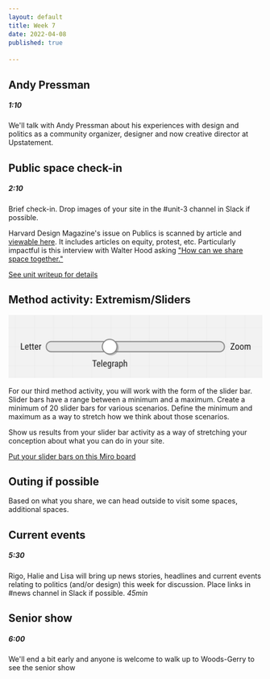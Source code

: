 ```yaml
---
layout: default
title: Week 7
date: 2022-04-08
published: true

---
```




## Andy Pressman

##### 1:10

We'll talk with Andy Pressman about his experiences with design and politics as a community organizer, designer and now creative director at Upstatement.


## Public space check-in

##### 2:10


Brief check-in.  Drop images of your site in the #unit-3 channel in Slack if possible. 

Harvard Design Magazine's issue on Publics is scanned by article and [viewable here](https://drive.google.com/drive/folders/1TO68onmzshzOJujMNQm9qtWPrQFd-lC1?usp=sharing). It includes articles on equity, protest, etc. Particularly impactful is this interview with Walter Hood asking ["How can we share space together."](https://drive.google.com/drive/u/1/folders/1TO68onmzshzOJujMNQm9qtWPrQFd-lC1)

[See unit writeup for details](/2022/03/25/unit3.html)

## Method activity: Extremism/Sliders

![Slider](/img/slider2.png)

For our third method activity, you will work with the form of the slider bar. Slider bars have a range between a minimum and a maximum. Create a minimum of 20 slider bars for various scenarios. Define the minimum and maximum as a way to stretch how we think about those scenarios. 

Show us results from your slider bar activity as a way of stretching your conception about what you can do in your site. 

[Put your slider bars on this Miro board](https://miro.com/app/board/uXjVOCtRucU=/?invite_link_id=944439351970)


## Outing if possible

Based on what you share, we can head outside to visit some spaces, additional spaces.





## Current events


##### 5:30

Rigo, Halie and Lisa will bring up news stories, headlines and current events relating to politics (and/or design) this week for discussion. Place links in #news channel in Slack if possible. 
*45min* 



## Senior show

##### 6:00

We'll end a bit early and anyone is welcome to walk up to Woods-Gerry to see the senior show